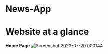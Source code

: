# News-App

# Website at a glance
<b> Home Page </b>
![Screenshot 2023-07-20 000144](https://github.com/Arpan-156/News-App/assets/95020157/2c5dce10-bb50-4eef-97ff-dd6c87305674)


